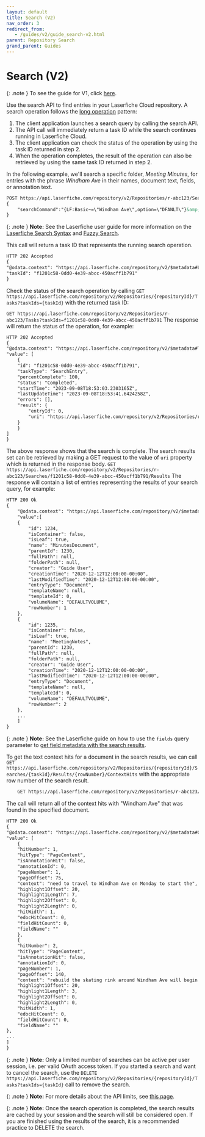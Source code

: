 ```yaml
---
layout: default
title: Search (V2)
nav_order: 3
redirect_from:
   - /guides/v2/guide_search-v2.html
parent: Repository Search
grand_parent: Guides
---
```

<!--© 2024 Laserfiche.
See LICENSE-DOCUMENTATION and LICENSE-CODE in the project root for license information.-->

# Search (V2)

{: .note }
To see the guide for V1, click [here](../guide_search/).

Use the search API to find entries in your Laserfiche Cloud repository.
A search operation follows the [long operation](../../../getting-started/guide_long-operations-v2/) pattern:

1. The client application launches a search query by calling the search API.
1. The API call will immediately return a task ID while the search continues running in Laserfiche Cloud.
1. The client application can check the status of the operation by using the task ID returned in step 2.
1. When the operation completes, the result of the operation can also be retrieved by using the same task ID returned in step 2.

In the following example, we'll search a specific folder, *Meeting Minutes*, for entries with the phrase *Windham Ave* in their names, document text, fields, or annotation text.
```xml
POST https://api.laserfiche.com/repository/v2/Repositories/r-abc123/Searches/SearchAsync
{
    "searchCommand":"{LF:Basic~=\"Windham Ave\",option=\"DFANLT\"}&amp;({LF:LOOKIN=\"\\Meeting Minutes\"})"
}
```

{: .note }
**Note:** See the Laserfiche user guide for more information on the [Laserfiche Search Syntax](https://doc.laserfiche.com/laserfiche.documentation/11/userguide/en-us/Default.htm#../Subsystems/client_wa/Content/Search/Advanced/Basic_Search.htm) and [Fuzzy Search](https://doc.laserfiche.com/laserfiche.documentation/en-us/Default.htm#../Subsystems/publicportal/Content/Search_Options_Tab.htm).

This call will return a task ID that represents the running search operation.
```xml
HTTP 202 Accepted
{
"@odata.context": "https://api.laserfiche.com/repository/v2/$metadata#Laserfiche.Repository.StartTaskResponse",
"taskId": "f1201c58-0dd0-4e39-abcc-450acff1b791"
}
```
Check the status of the search operation by calling `GET https://api.laserfiche.com/repository/v2/Repositories/{repositoryId}/Tasks?taskIds={taskId}` with the returned task ID:

`GET https://api.laserfiche.com/repository/v2/Repositories/r-abc123/Tasks?taskIds=f1201c58-0dd0-4e39-abcc-450acff1b791`
The response will return the status of the operation, for example:
```xml
HTTP 202 Accepted
{
"@odata.context": "https://api.laserfiche.com/repository/v2/$metadata#Tasks",
"value": [
    {
    "id": "f1201c58-0dd0-4e39-abcc-450acff1b791",
    "taskType": "SearchEntry",
    "percentComplete": 100,
    "status": "Completed",
    "startTime": "2023-09-08T18:53:03.2303165Z",
    "lastUpdateTime": "2023-09-08T18:53:41.6424258Z",
    "errors": [],
    "result": {
        "entryId": 0,
        "uri": "https://api.laserfiche.com/repository/v2/Repositories/r-abc123/Searches/f1201c58-0dd0-4e39-abcc-450acff1b791/Results"
    }
    }
]
}
```
The above response shows that the search is complete. The search results set can be retrieved by making a GET request to the value of `uri` property which is returned in the response body.
`GET https://api.laserfiche.com/repository/v2/Repositories/r-abc123/Searches/f1201c58-0dd0-4e39-abcc-450acff1b791/Results`
The response will contain a list of entries representing the results of your search query, for example:
```xml
HTTP 200 Ok
{
    "@odata.context": "https://api.laserfiche.com/repository/v2/$metadata#Results",
    "value":[
    {
        "id": 1234,
        "isContainer": false,
        "isLeaf": true,        
        "name": "MinutesDocument",
        "parentId": 1230,
        "fullPath": null,
        "folderPath": null,
        "creator": "Guide User",
        "creationTime": "2020-12-12T12:00:00-00:00",
        "lastModifiedTime": "2020-12-12T12:00:00-00:00",
        "entryType": "Document",
        "templateName": null,
        "templateId": 0,
        "volumeName": "DEFAULTVOLUME",
        "rowNumber": 1
    },
    {
        "id": 1235,
        "isContainer": false,
        "isLeaf": true,        
        "name": "MeetingNotes",
        "parentId": 1230,
        "fullPath": null,
        "folderPath": null,
        "creator": "Guide User",
        "creationTime": "2020-12-12T12:00:00-00:00",
        "lastModifiedTime": "2020-12-12T12:00:00-00:00",
        "entryType": "Document",
        "templateName": null,
        "templateId": 0,
        "volumeName": "DEFAULTVOLUME",
        "rowNumber": 2
    },
    ...
    ]
}
```

{: .note }
**Note:** See the Laserfiche guide on how to use the `fields` query parameter to [get field metadata with the search results](../../documents-and-folders/guide_get-folder-listing-v2#retrieve-field-metadata-for-each-document).

To get the text context hits for a document in the search results, we can call `GET https://api.laserfiche.com/repository/v2/Repositories/{repositoryId}/Searches/{taskId}/Results/{rowNumber}/ContextHits` with the appropriate row number of the search result.
```xml
    GET https://api.laserfiche.com/repository/v2/Repositories/r-abc123/Searches/f1201c58-0dd0-4e39-abcc-450acff1b791/Results/18/ContextHits
```
The call will return all of the context hits with "Windham Ave" that was found in the specified document.
```xml
HTTP 200 Ok
{
"@odata.context": "https://api.laserfiche.com/repository/v2/$metadata#Collection(Laserfiche.Repository.SearchContextHit)",
"value": [
    {
    "hitNumber": 1,
    "hitType": "PageContent",
    "isAnnotationHit": false,
    "annotationId": 0,
    "pageNumber": 1,
    "pageOffset": 75,
    "context": "need to travel to Windham Ave on Monday to start the",
    "highlight1Offset": 20,
    "highlight1Length": 7,
    "highlight2Offset": 0,
    "highlight2Length": 0,
    "hitWidth": 1,
    "edocHitCount": 0,
    "fieldHitCount": 0,
    "fieldName": ""
    },
    {
    "hitNumber": 2,
    "hitType": "PageContent",
    "isAnnotationHit": false,
    "annotationId": 0,
    "pageNumber": 1,
    "pageOffset": 140,
    "context": "rebuild the skating rink around Windham Ave will begin after construction",
    "highlight1Offset": 20,
    "highlight1Length": 3,
    "highlight2Offset": 0,
    "highlight2Length": 0,
    "hitWidth": 1,
    "edocHitCount": 0,
    "fieldHitCount": 0,
    "fieldName": ""
},
...
]
}
```

{: .note }
**Note:** Only a limited number of searches can be active per user session, i.e. per valid OAuth access token. If you started a search and want to cancel the search, use the `DELETE https://api.laserfiche.com/repository/v2/Repositories/{repositoryId}/Tasks?taskIds={taskId}` call to remove the search.

{: .note }
**Note:** For more details about the API limits, see [this page](../../../getting-started/guide_api-limits/).

{: .note }
**Note:** Once the search operation is completed, the search results are cached by your session and the search will still be considered open. If you are finished using the results of the search, it is a recommended practice to DELETE the search.